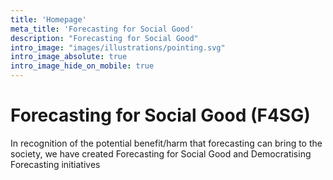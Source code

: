 ```yaml
---
title: 'Homepage'
meta_title: 'Forecasting for Social Good'
description: "Forecasting for Social Good"
intro_image: "images/illustrations/pointing.svg"
intro_image_absolute: true
intro_image_hide_on_mobile: true
---
```


# Forecasting for Social Good (F4SG)

In recognition of the potential benefit/harm that forecasting can bring to the society, we have created Forecasting for Social Good and Democratising Forecasting initiatives

